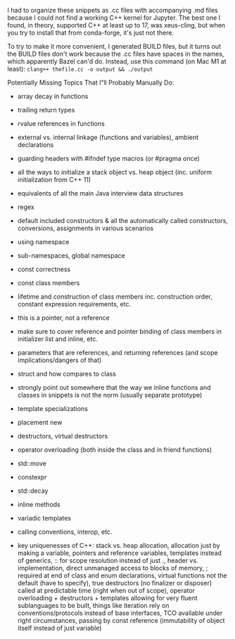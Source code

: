 I had to organize these snippets as .cc files with accompanying .md files because I could not find a working C++ kernel for Jupyter. The best one I found, in theory, supported C++ at least up to 17, was xeus-cling, but when you try to install that from conda-forge, it's just not there.

To try to make it more convenient, I generated BUILD files, but it turns out the BUILD files don't work because the .cc files have spaces in the names, which apparently Bazel can'd do.  Instead, use this command (on Mac M1 at least):
`clang++ thefile.cc -o output && ./output`

Potentially Missing Topics That I"ll Probably Manually Do:
- array decay in functions
- trailing return types
- rvalue references in functions
- external vs. internal linkage (functions and variables), ambient declarations

- guarding headers with #ifndef type macros (or #pragma once)
- all the ways to initialize a stack object vs. heap object (inc. uniform initialization from C++ 11)
- equivalents of all the main Java interview data structures
- regex
- default included constructors & all the automatically called constructors, conversions, assignments in various scenarios
- using namespace
- sub-namespaces, global namespace
- const correctness
- const class members
- lifetime and construction of class members inc. construction order, constant expression requirements, etc.
- this is a pointer, not a reference
- make sure to cover reference and pointer binding of class members in initializer list and inline, etc.
- parameters that are references, and returning references (and scope implications/dangers of that)
- struct and how compares to class
- strongly point out somewhere that the way we inline functions and classes in snippets is not the norm (usually separate prototype)
- template specializations
- placement new
- destructors, virtual destructors
- operator overloading (both inside the class and in friend functions)
- std::move
- constexpr
- std::decay
- inline methods
- variadic templates
- calling conventions, interop, etc.

- key uniquenesses of C++: stack vs. heap allocation, allocation just by making a variable, pointers and reference variables, templates instead of generics, :: for scope resolution instead of just ., header vs. implementation, direct unmanaged access to blocks of memory, ; required at end of class and enum declarations, virtual functions not the default (have to specify), true destructors (no finalizer or disposer) called at predictable time (right when out of scope), operator overloading + destructors + templates allowing for very fluent sublanguages to be built, things like iteration rely on conventions/protocols instead of base interfaces, TCO available under right circumstances, passing by const reference (immutability of object itself instead of just variable)

